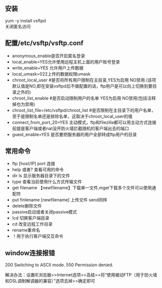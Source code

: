 ## 安装
yum -y install vsftpd   
关闭匿名访问

## 配置/etc/vsftp/vsftp.conf
- anonymous_enable是否开启匿名登录
- local_enable=YES允许使用远程主机上面的用户账号登录
- write_enable=YES 允许用户上传数据
- local_umask=022上传的数据权限umask
- chroot_local_user #是否将所有用户限制在主目录,YES为启用 NO禁用.(该项默认值是NO,即在安装vsftpd后不做配置的话，ftp用户是可以向上切换到要目录之外的)
- chroot_list_enable #是否启动限制用户的名单 YES为启用 NO禁用(包括注释掉也为禁用)
- chroot_list_file=/etc/vsftpd/chroot_list #是否限制在主目录下的用户名单，至于是限制名单还是排除名单，这取决于chroot_local_user的值
- connect_from_port_20=YES 主动模式，ftp和filezilla都可以用主动方式连接前提是客户端或者nat没开防火墙拦截随机的客户端出去的端口
- guest_enable=YES 是否要把服务器的用户全部转成ftp用户的目录


## 常用命令
- ftp [host/IP] port 连接
- help 或者? 查看可用的命令
- dir ls 显示服务器目录下的文件
- type 查看当前使用什么方式传输文件
- get filename 【newfilename】下载单一文件,mget下载多个文件可以使用通配符
- put finlename [newfilename] 上传文件 send同样
- delete删除文件
- passive启动或者关闭passive模式
- lcd 切换客户端目录
- cd 改变远程工作目录
- rename重命名
- ！用于执行客户端交互命令


## window连接报错
200 Switching to ASCII mode.
550  Permission denied.

解决办法：设置IE浏览器>>Internet选项>>高级>>将“使用被动FTP（用于防火墙和DSL调制解调器的兼容）”选项去掉>>确定即可